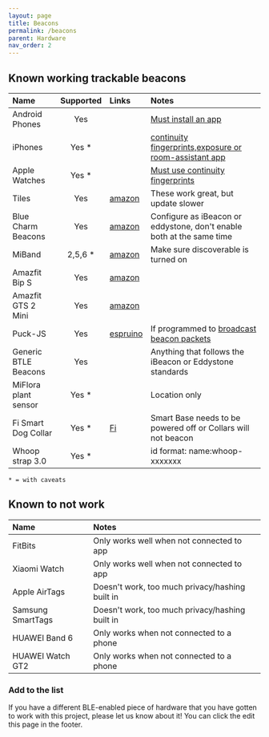 ```yaml
---
layout: page
title: Beacons
permalink: /beacons
parent: Hardware
nav_order: 2
---
```


## Known working trackable beacons

| Name                 | Supported | Links                                       | Notes                                                                |
|:---------------------|:---------:|:--------------------------------------------|:---------------------------------------------------------------------|
| Android Phones       | Yes       |                                             | [Must install an app](/beacons/apps)
| iPhones              | Yes *     |                                             | [continuity fingerprints,exposure or room-assistant app](/beacons/apps)
| Apple Watches        | Yes *     |                                             | [Must use continuity fingerprints](/beacons/apps)
| Tiles                | Yes       | [amazon](https://amzn.to/3h77T5f)           | These work great, but update slower
| Blue Charm Beacons   | Yes       | [amazon](https://amzn.to/2YGdA3w)           | Configure as iBeacon or eddystone, don't enable both at the same time
| MiBand               | 2,5,6 *   | [amazon](https://amzn.to/3E8AJMh)           | Make sure discoverable is turned on
| Amazfit Bip S        | Yes       | [amazon](https://amzn.to/3C4DyMK)           |
| Amazfit GTS 2 Mini   | Yes       | [amazon](https://www.amazon.com/dp/B08PCYKXV5?psc=1&ref=ppx_yo2ov_dt_b_product_details)  |
| Puck-JS              | Yes       | [espruino](https://www.espruino.com/Puck.js)| If programmed to [broadcast beacon packets](https://gist.github.com/jptrsn/d6cb9b9cdbcd41f3500708f8b694cad2)
| Generic BTLE Beacons | Yes       |                                             | Anything that follows the iBeacon or Eddystone standards
| MiFlora plant sensor | Yes *     |                                             | Location only
| Fi Smart Dog Collar  | Yes *     | [Fi](https://tryfi.com)                     | Smart Base needs to be powered off or Collars will not beacon
| Whoop strap 3.0      | Yes *     |                                             | id format: name:whoop-xxxxxxx

`* = with caveats`

## Known to not work

| Name                | Notes                                                                |
|:--------------------|:---------------------------------------------------------------------|
| FitBits             | Only works well when not connected to app
| Xiaomi Watch        | Only works well when not connected to app
| Apple AirTags       | Doesn't work, too much privacy/hashing built in
| Samsung SmartTags   | Doesn't work, too much privacy/hashing built in
| HUAWEI Band 6       | Only works when not connected to a phone
| HUAWEI Watch GT2    | Only works when not connected to a phone

### Add to the list

If you have a different BLE-enabled piece of hardware that you have gotten to work with this project, please let us know about it! You can click the edit this page in the footer.
